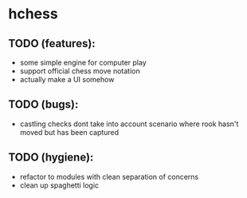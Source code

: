 # hchess

## TODO (features):
- some simple engine for computer play
- support official chess move notation
- actually make a UI somehow

## TODO (bugs):
- castling checks dont take into account scenario where rook hasn't moved but has been captured

## TODO (hygiene):
- refactor to modules with clean separation of concerns
- clean up spaghetti logic